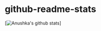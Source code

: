 # github-readme-stats

[![Anushka's github stats](https://github-readme-stats.vercel.app/api?username=Anushka-codergirl)]
